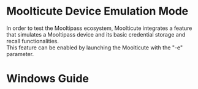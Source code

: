 # Moolticute Device Emulation Mode

In order to test the Mooltipass ecosystem, Moolticute integrates a feature that simulates a Mooltipass device and its basic credential storage and recall functionalities.  
This feature can be enabled by launching the Moolticute with the "-e" parameter.  

# Windows Guide
